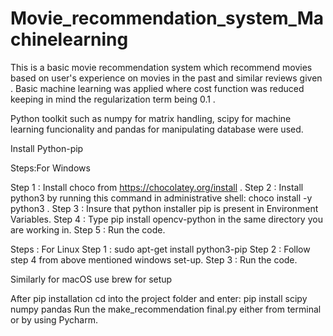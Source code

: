 # Movie_recommendation_system_Machinelearning
This is a basic movie recommendation system which recommend movies based on user's experience on movies in the past and similar reviews given .
Basic machine learning was applied where cost function was reduced keeping in mind the regularization term being 0.1 .



Python toolkit such as numpy for matrix handling, scipy for machine learning funcionality and pandas for manipulating database were used. 

Install Python-pip

Steps:For Windows

Step 1 : Install choco from https://chocolatey.org/install .
Step 2 : Install python3 by running this command in administrative shell: choco install -y python3   .
Step 3 : Insure that python installer pip is present in Environment Variables. Step 4 : Type pip install opencv-python in the same directory you are working in. Step 5 : Run the code.

Steps : For Linux Step 1 : sudo apt-get install python3-pip Step 2 : Follow step 4 from above mentioned windows set-up. Step 3 : Run the code.

Similarly for macOS use brew for setup

After pip installation cd into the project folder and enter: pip install scipy numpy pandas
Run the make_recommendation final.py either from terminal or by using Pycharm.
